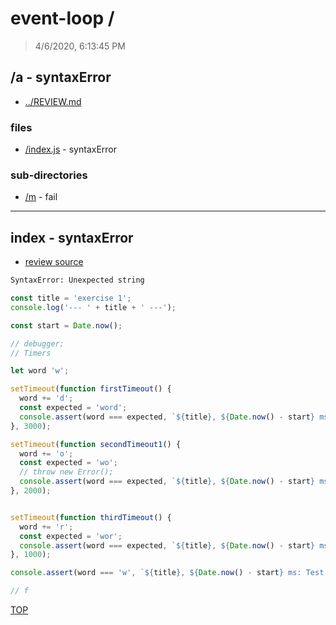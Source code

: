# event-loop /

> 4/6/2020, 6:13:45 PM 

## /a - syntaxError 

* [../REVIEW.md](../REVIEW.md)

### files

* [/index.js](#index---syntaxError) - syntaxError 

### sub-directories

* [/m](./m/REVIEW.md) - fail

---

## index - syntaxError

* [review source](./index.js)

```txt
SyntaxError: Unexpected string
```

```js
const title = 'exercise 1';
console.log('--- ' + title + ' ---');

const start = Date.now();

// debugger;
// Timers

let word 'w';

setTimeout(function firstTimeout() {
  word += 'd';
  const expected = 'word';
  console.assert(word === expected, `${title}, ${Date.now() - start} ms: Test 1`);
}, 3000);

setTimeout(function secondTimeout1() {
  word += 'o';
  const expected = 'wo';
  // throw new Error();
  console.assert(word === expected, `${title}, ${Date.now() - start} ms: Test 2`);
}, 2000);


setTimeout(function thirdTimeout() {
  word += 'r';
  const expected = 'wor';
  console.assert(word === expected, `${title}, ${Date.now() - start} ms: Test 3`);
}, 1000);

console.assert(word === 'w', `${title}, ${Date.now() - start} ms: Test 1`);

// f

```

[TOP](#event-loop)

